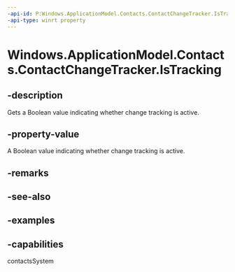 ```yaml
---
-api-id: P:Windows.ApplicationModel.Contacts.ContactChangeTracker.IsTracking
-api-type: winrt property
---
```


<!-- Property syntax.
public bool IsTracking { get; }
-->

# Windows.ApplicationModel.Contacts.ContactChangeTracker.IsTracking

## -description
Gets a Boolean value indicating whether change tracking is active.
## -property-value
A Boolean value indicating whether change tracking is active.
## -remarks

## -see-also

## -examples

## -capabilities
contactsSystem
